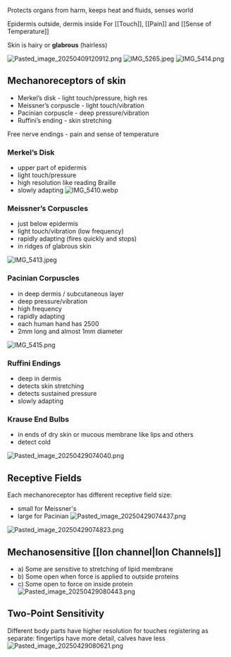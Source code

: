 Protects organs from harm, keeps heat and fluids, senses world

Epidermis outside, dermis inside
For [[Touch]], [[Pain]] and [[Sense of Temperature]]

Skin is hairy or **glabrous** (hairless)

![Pasted_image_20250409120912.png](pasted_image_20250409120912.png)
![IMG_5265.jpeg](img_5265.jpeg)
![IMG_5414.png](img_5414.png)

## Mechanoreceptors of skin

* Merkel’s disk - light touch/pressure, high res
* Meissner’s corpuscle - light touch/vibration
* Pacinian corpuscle - deep pressure/vibration
* Ruffini’s ending - skin stretching

Free nerve endings - pain and sense of temperature

### Merkel’s Disk

* upper part of epidermis
* light touch/pressure
* high resolution like reading Braille
* slowly adapting
  ![IMG_5410.webp](img_5410.webp)

### Meissner’s Corpuscles

* just below epidermis
* light touch/vibration (low frequency)
* rapidly adapting (fires quickly and stops)
* in ridges of glabrous skin

![IMG_5413.jpeg](img_5413.jpeg)

### Pacinian Corpuscles

* in deep dermis / subcutaneous layer
* deep pressure/vibration
* high frequency
* rapidly adapting
* each human hand has 2500
* 2mm long and almost 1mm diameter

![IMG_5415.png](img_5415.png)

### Ruffini Endings

* deep in dermis
* detects skin stretching
* detects sustained pressure
* slowly adapting

### Krause End Bulbs

* in ends of dry skin or mucous membrane like lips and others
* detect cold

![Pasted_image_20250429074040.png](pasted_image_20250429074040.png)

## Receptive Fields

Each mechanoreceptor has different receptive field size:

* small for Meissner's
* large for Pacinian
  ![Pasted_image_20250429074437.png](pasted_image_20250429074437.png)

![Pasted_image_20250429074823.png](pasted_image_20250429074823.png)

## Mechanosensitive [[Ion channel|Ion Channels]]

* a) Some are sensitive to stretching of lipid membrane
* b) Some open when force is applied to outside proteins
* c) Some open to force on inside protein
  ![Pasted_image_20250429080443.png](pasted_image_20250429080443.png)

## Two-Point Sensitivity

Different body parts have higher resolution for touches registering as separate: fingertips have more detail, calves have less
![Pasted_image_20250429080621.png](pasted_image_20250429080621.png)
